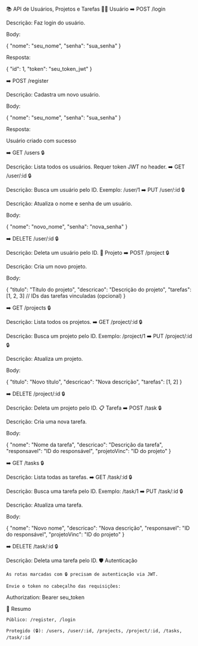 📚 API de Usuários, Projetos e Tarefas
🧑‍💻 Usuário
➡️ POST /login

Descrição: Faz login do usuário.

Body:

{
  "nome": "seu_nome",
  "senha": "sua_senha"
}

Resposta:

{
  "id": 1,
  "token": "seu_token_jwt"
}

➡️ POST /register

Descrição: Cadastra um novo usuário.

Body:

{
  "nome": "seu_nome",
  "senha": "sua_senha"
}

Resposta:

Usuário criado com sucesso

➡️ GET /users 🔒

Descrição: Lista todos os usuários.
Requer token JWT no header.
➡️ GET /user/:id 🔒

Descrição: Busca um usuário pelo ID.
Exemplo: /user/1
➡️ PUT /user/:id 🔒

Descrição: Atualiza o nome e senha de um usuário.

Body:

{
  "nome": "novo_nome",
  "senha": "nova_senha"
}

➡️ DELETE /user/:id 🔒

Descrição: Deleta um usuário pelo ID.
📂 Projeto
➡️ POST /project 🔒

Descrição: Cria um novo projeto.

Body:

{
  "titulo": "Título do projeto",
  "descricao": "Descrição do projeto",
  "tarefas": [1, 2, 3] // IDs das tarefas vinculadas (opcional)
}

➡️ GET /projects 🔒

Descrição: Lista todos os projetos.
➡️ GET /project/:id 🔒

Descrição: Busca um projeto pelo ID.
Exemplo: /project/1
➡️ PUT /project/:id 🔒

Descrição: Atualiza um projeto.

Body:

{
  "titulo": "Novo título",
  "descricao": "Nova descrição",
  "tarefas": [1, 2]
}

➡️ DELETE /project/:id 🔒

Descrição: Deleta um projeto pelo ID.
📋 Tarefa
➡️ POST /task 🔒

Descrição: Cria uma nova tarefa.

Body:

{
  "nome": "Nome da tarefa",
  "descricao": "Descrição da tarefa",
  "responsavel": "ID do responsável",
  "projetoVinc": "ID do projeto"
}

➡️ GET /tasks 🔒

Descrição: Lista todas as tarefas.
➡️ GET /task/:id 🔒

Descrição: Busca uma tarefa pelo ID.
Exemplo: /task/1
➡️ PUT /task/:id 🔒

Descrição: Atualiza uma tarefa.

Body:

{
  "nome": "Novo nome",
  "descricao": "Nova descrição",
  "responsavel": "ID do responsável",
  "projetoVinc": "ID do projeto"
}

➡️ DELETE /task/:id 🔒

Descrição: Deleta uma tarefa pelo ID.
🛡️ Autenticação

    As rotas marcadas com 🔒 precisam de autenticação via JWT.

    Envie o token no cabeçalho das requisições:

Authorization: Bearer seu_token

🚀 Resumo

    Público: /register, /login

    Protegido (🔒): /users, /user/:id, /projects, /project/:id, /tasks, /task/:id